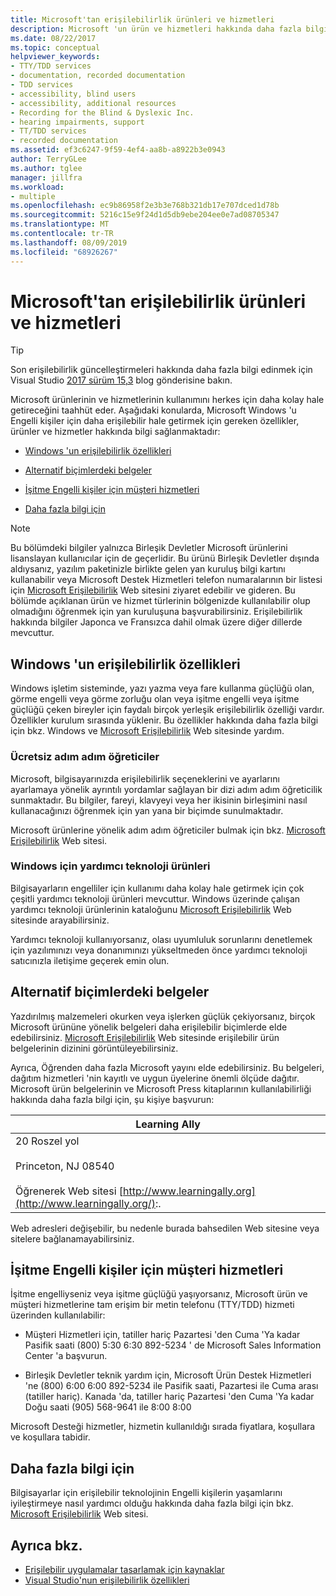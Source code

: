 ```yaml
---
title: Microsoft'tan erişilebilirlik ürünleri ve hizmetleri
description: Microsoft 'un ürün ve hizmetleri hakkında daha fazla bilgi edinmek için, Engelli kişiler de dahil olmak üzere işletim sistemlerimizi, programları ve uygulamalarınızı herkesin kullanması için daha erişilebilir hale getirmenize yardımcı olabilir.
ms.date: 08/22/2017
ms.topic: conceptual
helpviewer_keywords:
- TTY/TDD services
- documentation, recorded documentation
- TDD services
- accessibility, blind users
- accessibility, additional resources
- Recording for the Blind & Dyslexic Inc.
- hearing impairments, support
- TT/TDD services
- recorded documentation
ms.assetid: ef3c6247-9f59-4ef4-aa8b-a8922b3e0943
author: TerryGLee
ms.author: tglee
manager: jillfra
ms.workload:
- multiple
ms.openlocfilehash: ec9b86958f2e3b3e768b321db17e707dced1d78b
ms.sourcegitcommit: 5216c15e9f24d1d5db9ebe204ee0e7ad08705347
ms.translationtype: MT
ms.contentlocale: tr-TR
ms.lasthandoff: 08/09/2019
ms.locfileid: "68926267"
---
```

# <a name="accessibility-products-and-services-from-microsoft"></a>Microsoft'tan erişilebilirlik ürünleri ve hizmetleri

> [!TIP]
> Son erişilebilirlik güncelleştirmeleri hakkında daha fazla bilgi edinmek için Visual Studio [2017 sürüm 15,3](https://devblogs.microsoft.com/visualstudio/accessibility-improvements-in-visual-studio-2017-version-15-3/) blog gönderisine bakın.

Microsoft ürünlerinin ve hizmetlerinin kullanımını herkes için daha kolay hale getireceğini taahhüt eder. Aşağıdaki konularda, Microsoft Windows 'u Engelli kişiler için daha erişilebilir hale getirmek için gereken özellikler, ürünler ve hizmetler hakkında bilgi sağlanmaktadır:

- [Windows 'un erişilebilirlik özellikleri](../../ide/reference/accessibility-products-and-services-from-microsoft.md#windows)

- [Alternatif biçimlerdeki belgeler](../../ide/reference/accessibility-products-and-services-from-microsoft.md#altfortmats)

- [İşitme Engelli kişiler için müşteri hizmetleri](../../ide/reference/accessibility-products-and-services-from-microsoft.md#hearing)

- [Daha fazla bilgi için](../../ide/reference/accessibility-products-and-services-from-microsoft.md#moreinfo)

> [!NOTE]
> Bu bölümdeki bilgiler yalnızca Birleşik Devletler Microsoft ürünlerini lisanslayan kullanıcılar için de geçerlidir. Bu ürünü Birleşik Devletler dışında aldıysanız, yazılım paketinizle birlikte gelen yan kuruluş bilgi kartını kullanabilir veya Microsoft Destek Hizmetleri telefon numaralarının bir listesi için [Microsoft Erişilebilirlik](http://go.microsoft.com/fwlink/?LinkId=8431) Web sitesini ziyaret edebilir ve gideren. Bu bölümde açıklanan ürün ve hizmet türlerinin bölgenizde kullanılabilir olup olmadığını öğrenmek için yan kuruluşuna başvurabilirsiniz. Erişilebilirlik hakkında bilgiler Japonca ve Fransızca dahil olmak üzere diğer dillerde mevcuttur.

## <a name="windows"></a>Windows 'un erişilebilirlik özellikleri

Windows işletim sisteminde, yazı yazma veya fare kullanma güçlüğü olan, görme engelli veya görme zorluğu olan veya işitme engelli veya işitme güçlüğü çeken bireyler için faydalı birçok yerleşik erişilebilirlik özelliği vardır. Özellikler kurulum sırasında yüklenir. Bu özellikler hakkında daha fazla bilgi için bkz. Windows ve [Microsoft Erişilebilirlik](http://go.microsoft.com/fwlink/?LinkId=8431) Web sitesinde yardım.

### <a name="free-step-by-step-tutorials"></a>Ücretsiz adım adım öğreticiler

Microsoft, bilgisayarınızda erişilebilirlik seçeneklerini ve ayarlarını ayarlamaya yönelik ayrıntılı yordamlar sağlayan bir dizi adım adım öğreticilik sunmaktadır. Bu bilgiler, fareyi, klavyeyi veya her ikisinin birleşimini nasıl kullanacağınızı öğrenmek için yan yana bir biçimde sunulmaktadır.

Microsoft ürünlerine yönelik adım adım öğreticiler bulmak için bkz. [Microsoft Erişilebilirlik](http://go.microsoft.com/fwlink/?LinkId=8431) Web sitesi.

### <a name="assistive-technology-products-for-windows"></a>Windows için yardımcı teknoloji ürünleri

Bilgisayarların engelliler için kullanımı daha kolay hale getirmek için çok çeşitli yardımcı teknoloji ürünleri mevcuttur. Windows üzerinde çalışan yardımcı teknoloji ürünlerinin kataloğunu [Microsoft Erişilebilirlik](http://go.microsoft.com/fwlink/?LinkId=8431) Web sitesinde arayabilirsiniz.

Yardımcı teknoloji kullanıyorsanız, olası uyumluluk sorunlarını denetlemek için yazılımınızı veya donanımınızı yükseltmeden önce yardımcı teknoloji satıcınızla iletişime geçerek emin olun.

## <a name="altfortmats"></a>Alternatif biçimlerdeki belgeler

Yazdırılmış malzemeleri okurken veya işlerken güçlük çekiyorsanız, birçok Microsoft ürününe yönelik belgeleri daha erişilebilir biçimlerde elde edebilirsiniz. [Microsoft Erişilebilirlik](http://go.microsoft.com/fwlink/?LinkId=8431) Web sitesinde erişilebilir ürün belgelerinin dizinini görüntüleyebilirsiniz.

Ayrıca, Öğrenden daha fazla Microsoft yayını elde edebilirsiniz. Bu belgeleri, dağıtım hizmetleri 'nin kayıtlı ve uygun üyelerine önemli ölçüde dağıtır. Microsoft ürün belgelerinin ve Microsoft Press kitaplarının kullanılabilirliği hakkında daha fazla bilgi için, şu kişiye başvurun:

|Learning Ally|
| - |
|20 Roszel yol<br /><br /> Princeton, NJ 08540<br /><br /> Öğrenerek Web sitesi [http://www.learningally.org](http://www.learningally.org/):.|

Web adresleri değişebilir, bu nedenle burada bahsedilen Web sitesine veya sitelere bağlanamayabilirsiniz.

## <a name="hearing"></a>İşitme Engelli kişiler için müşteri hizmetleri

İşitme engelliyseniz veya işitme güçlüğü yaşıyorsanız, Microsoft ürün ve müşteri hizmetlerine tam erişim bir metin telefonu (TTY/TDD) hizmeti üzerinden kullanılabilir:

- Müşteri Hizmetleri için, tatiller hariç Pazartesi 'den Cuma 'Ya kadar Pasifik saati (800) 5:30 6:30 892-5234 ' de Microsoft Sales Information Center 'a başvurun.

- Birleşik Devletler teknik yardım için, Microsoft Ürün Destek Hizmetleri 'ne (800) 6:00 6:00 892-5234 ile Pasifik saati, Pazartesi ile Cuma arası (tatiller hariç). Kanada 'da, tatiller hariç Pazartesi 'den Cuma 'Ya kadar Doğu saati (905) 568-9641 ile 8:00 8:00

Microsoft Desteği hizmetler, hizmetin kullanıldığı sırada fiyatlara, koşullara ve koşullara tabidir.

## <a name="moreinfo"></a>Daha fazla bilgi için

Bilgisayarlar için erişilebilir teknolojinin Engelli kişilerin yaşamlarını iyileştirmeye nasıl yardımcı olduğu hakkında daha fazla bilgi için bkz. [Microsoft Erişilebilirlik](http://go.microsoft.com/fwlink/?LinkId=8431) Web sitesi.

## <a name="see-also"></a>Ayrıca bkz.

* [Erişilebilir uygulamalar tasarlamak için kaynaklar](../../ide/reference/resources-for-designing-accessible-applications.md)
* [Visual Studio'nun erişilebilirlik özellikleri](../../ide/reference/accessibility-features-of-visual-studio.md)
